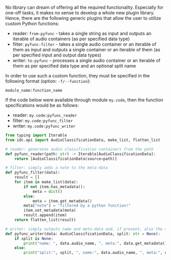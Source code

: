 No library can dream of offering all the required functionality. Especially for one-off tasks, it makes no sense to 
develop a whole new plugin library. Hence, there are the following generic plugins that allow the user to utilize 
custom Python functions:

* reader: `from-pyfunc` - takes a single string as input and outputs an iterable of audio containers (as per specified data type)
* filter: `pyfunc-filter` - takes a single audio container or an iterable of them as input and outputs a single container or an iterable of them (as per specified input and output data types)
* writer: `to-pyfunc` - processes a single audio container or an iterable of them as per specified data type and an optional split name

In order to use such a custom function, they must be specified in the following format (option: `-f/--function`):

```
module_name:function_name
```

If the code below were available through module `my.code`, then the function specifications would be as follows:

* reader: `my.code:pyfunc_reader`
* filter: `my.code:pyfunc_filter`
* writer: `my.code:pyfunc_writer`


```python
from typing import Iterable
from idc.api import AudioClassificationData, make_list, flatten_list

# reader: generates audio classification containers from the path   
def pyfunc_reader(path: str) -> Iterable[AudioClassificationData]:
    return [AudioClassificationData(source=path)]

# filter: simply adds a note to the meta-data
def pyfunc_filter(data):
    result = []
    for item in make_list(data):
        if not item.has_metadata():
            meta = dict()
        else:
            meta = item.get_metadata()
        meta["note"] = "filtered by a python function!"
        item.set_metadata(meta)
        result.append(item)
    return flatten_list(result)

# writer: simply outputs name and meta-data and, if present, also the split
def pyfunc_writer(data: AudioClassificationData, split: str = None):
    if split is None:
        print("name: ", data.audio_name, ", meta:", data.get_metadata())
    else:
        print("split:", split, ", name:", data.audio_name, ", meta:", data.get_metadata())
```
